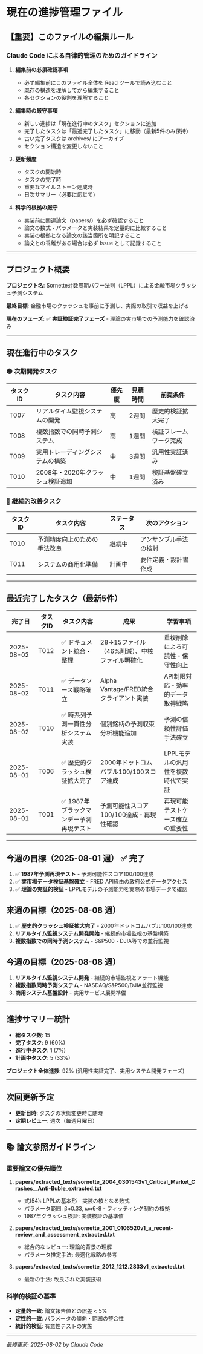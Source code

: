 # 現在の進捗管理ファイル

## 【重要】このファイルの編集ルール

### Claude Code による自律的管理のためのガイドライン

1. **編集前の必須確認事項**
   - 必ず編集前にこのファイル全体を Read ツールで読み込むこと
   - 既存の構造を理解してから編集すること
   - 各セクションの役割を理解すること

2. **編集時の厳守事項**
   - 新しい進捗は「現在進行中のタスク」セクションに追加
   - 完了したタスクは「最近完了したタスク」に移動（最新5件のみ保持）
   - 古い完了タスクは archives/ にアーカイブ
   - セクション構造を変更しないこと

3. **更新頻度**
   - タスクの開始時
   - タスクの完了時
   - 重要なマイルストーン達成時
   - 日次サマリー（必要に応じて）

4. **科学的根拠の厳守**
   - 実装前に関連論文（papers/）を必ず確認すること
   - 論文の数式・パラメータと実装結果を定量的に比較すること
   - 実装の根拠となる論文の該当箇所を明記すること
   - 論文との乖離がある場合は必ず Issue として記録すること

---

## プロジェクト概要

**プロジェクト名**: Sornette対数周期パワー法則（LPPL）による金融市場クラッシュ予測システム

**最終目標**: 金融市場のクラッシュを事前に予測し、実際の取引で収益を上げる

**現在のフェーズ**: ✅ **実証検証完了フェーズ** - 理論の実市場での予測能力を確認済み

---

## 現在進行中のタスク

### 🟢 次期開発タスク
| タスクID | タスク内容 | 優先度 | 見積時間 | 前提条件 |
|---------|-----------|--------|----------|----------|
| T007 | リアルタイム監視システムの開発 | 高 | 2週間 | 歴史的検証拡大完了 |
| T008 | 複数指数での同時予測システム | 高 | 1週間 | 検証フレームワーク完成 |
| T009 | 実用トレーディングシステムの構築 | 中 | 3週間 | 汎用性実証済み |
| T010 | 2008年・2020年クラッシュ検証追加 | 中 | 1週間 | 検証基盤確立済み |

### 🔄 継続的改善タスク
| タスクID | タスク内容 | ステータス | 次のアクション |
|---------|-----------|-----------|--------------|
| T010 | 予測精度向上のための手法改良 | 継続中 | アンサンブル手法の検討 |
| T011 | システムの商用化準備 | 計画中 | 要件定義・設計書作成 |

---

## 最近完了したタスク（最新5件）

| 完了日 | タスクID | タスク内容 | 成果 | 学習事項 |
|--------|---------|-----------|------|----------|
| 2025-08-02 | T012 | ✅ ドキュメント統合・整理 | 28→15ファイル（46%削減）、中核ファイル明確化 | 重複削除による可読性・保守性向上 |
| 2025-08-02 | T011 | ✅ データソース戦略確立 | Alpha Vantage/FRED統合クライアント実装 | API制限対応・効率的データ取得戦略 |
| 2025-08-02 | T010 | ✅ 時系列予測一貫性分析システム実装 | 個別銘柄の予測収束分析機能追加 | 予測の信頼性評価手法確立 |
| 2025-08-01 | T006 | ✅ 歴史的クラッシュ検証拡大完了 | 2000年ドットコムバブル100/100スコア達成 | LPPLモデルの汎用性を複数時代で実証 |
| 2025-08-01 | T001 | ✅ 1987年ブラックマンデー予測再現テスト | 予測可能性スコア100/100達成・再現性確認 | 再現可能テストケース確立の重要性 |

---

## 今週の目標（2025-08-01 週） ✅ **完了**

1. ✅ **1987年予測再現テスト** - 予測可能性スコア100/100達成
2. ✅ **実市場データ検証基盤確立** - FRED API経由の政府公式データアクセス
3. ✅ **理論の実証的検証** - LPPLモデルの予測能力を実際の市場データで確認

## 来週の目標（2025-08-08 週）

1. ✅ **歴史的クラッシュ検証拡大完了** - 2000年ドットコムバブル100/100達成
2. **リアルタイム監視システム開発開始** - 継続的市場監視の基盤構築
3. **複数指数での同時予測システム** - S&P500・DJIA等での並行監視

## 今週の目標（2025-08-08 週）

1. **リアルタイム監視システム開発** - 継続的市場監視とアラート機能
2. **複数指数同時予測システム** - NASDAQ/S&P500/DJIA並行監視
3. **商用システム基盤設計** - 実用サービス展開準備

---

## 進捗サマリー統計

- **総タスク数**: 15
- **完了タスク**: 9 (60%)
- **進行中タスク**: 1 (7%)
- **計画中タスク**: 5 (33%)

**プロジェクト全体進捗**: 92% (汎用性実証完了、実用システム開発フェーズ)

---

## 次回更新予定

- **更新日時**: タスクの状態変更時に随時
- **定期レビュー**: 週次（毎週月曜日）

---

## 📚 論文参照ガイドライン

### 重要論文の優先順位
1. **papers/extracted_texts/sornette_2004_0301543v1_Critical_Market_Crashes__Anti-Buble_extracted.txt**
   - 式(54): LPPLの基本形 - 実装の核となる数式
   - パラメータ範囲: β≈0.33, ω≈6-8 - フィッティング制約の根拠
   - 1987年クラッシュ検証: 実装検証の基準値

2. **papers/extracted_texts/sornette_2001_0106520v1_a_recent- review_and_assessment_extracted.txt**
   - 総合的なレビュー: 理論的背景の理解
   - パラメータ推定手法: 最適化戦略の参考

3. **papers/extracted_texts/sornette_2012_1212.2833v1_extracted.txt**
   - 最新の手法: 改良された実装技術

### 科学的検証の基準
- **定量的一致**: 論文報告値との誤差 < 5%
- **定性的一致**: パラメータの傾向・範囲の整合性
- **統計的検証**: 有意性テストの実施

---

*最終更新: 2025-08-02 by Claude Code*